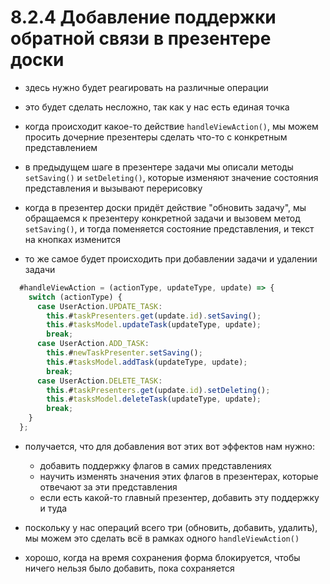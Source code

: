 # 8.2.4 Добавление поддержки обратной связи в презентере доски

- здесь нужно будет реагировать на различные операции
- это будет сделать несложно, так как у нас есть единая точка
- когда происходит какое-то действие `handleViewAction()`, мы можем просить дочерние презентеры сделать что-то с конкретным представлением

- в предыдущем шаге в презентере задачи мы описали методы `setSaving()` и `setDeleting()`, которые изменяют значение состояния представления и вызывают перерисовку

- когда в презентер доски придёт действие "обновить задачу", мы обращаемся к презентеру конкретной задачи и вызовем метод `setSaving()`, и тогда поменяется состояние представления, и текст на кнопках изменится

- то же самое будет происходить при добавлении задачи и удалении задачи

```js
  #handleViewAction = (actionType, updateType, update) => {
    switch (actionType) {
      case UserAction.UPDATE_TASK:
        this.#taskPresenters.get(update.id).setSaving();
        this.#tasksModel.updateTask(updateType, update);
        break;
      case UserAction.ADD_TASK:
        this.#newTaskPresenter.setSaving();
        this.#tasksModel.addTask(updateType, update);
        break;
      case UserAction.DELETE_TASK:
        this.#taskPresenters.get(update.id).setDeleting();
        this.#tasksModel.deleteTask(updateType, update);
        break;
    }
  };
```

- получается, что для добавления вот этих вот эффектов нам нужно:

  - добавить поддержку флагов в самих представлениях
  - научить изменять значения этих флагов в презентерах, которые отвечают за эти представления
  - если есть какой-то главный презентер, добавить эту поддержку и туда

- поскольку у нас операций всего три (обновить, добавить, удалить), мы можем это сделать всё в рамках одного `handleViewAction()`

- хорошо, когда на время сохранения форма блокируется, чтобы ничего нельзя было добавить, пока сохраняется
